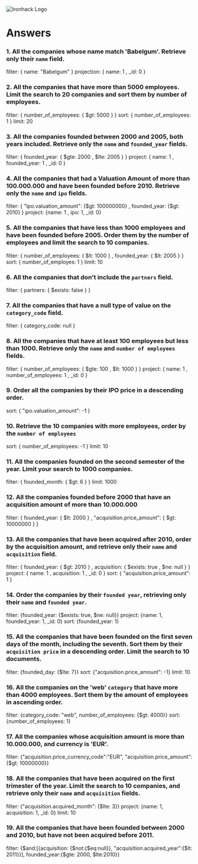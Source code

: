 ![Ironhack Logo](https://i.imgur.com/1QgrNNw.png)

# Answers

### 1. All the companies whose name match 'Babelgum'. Retrieve only their `name` field.

<!-- Your Code Goes Here -->
filter: { name: "Babelgum" }
projection: { name: 1 , _id: 0 }

### 2. All the companies that have more than 5000 employees. Limit the search to 20 companies and sort them by **number of employees**.

<!-- Your Code Goes Here -->
filter: { number_of_employees: { $gt: 5000 } }
sort: { number_of_employees: 1 }
limit: 20

### 3. All the companies founded between 2000 and 2005, both years included. Retrieve only the `name` and `founded_year` fields.

<!-- Your Code Goes Here -->
filter: { founded_year: { $gte: 2000 , $lte: 2005 } }
project: { name: 1 , founded_year: 1 , _id: 0 }

### 4. All the companies that had a Valuation Amount of more than 100.000.000 and have been founded before 2010. Retrieve only the `name` and `ipo` fields.

<!-- Your Code Goes Here -->
filter: { "ipo.valuation_amount": {$gt: 100000000} , founded_year: {$gt: 2010} }
project: {name: 1 , ipo: 1, _id: 0}

### 5. All the companies that have less than 1000 employees and have been founded before 2005. Order them by the number of employees and limit the search to 10 companies.

<!-- Your Code Goes Here -->
filter: { number_of_employees: { $lt: 1000 } , founded_year: { $lt: 2005 } }
sort: { number_of_employes: 1 }
limit: 10

### 6. All the companies that don't include the `partners` field.

<!-- Your Code Goes Here -->
filter:  { partners: { $exists: false } }

### 7. All the companies that have a null type of value on the `category_code` field.

<!-- Your Code Goes Here -->
filter: { category_code: null }

### 8. All the companies that have at least 100 employees but less than 1000. Retrieve only the `name` and `number of employees` fields.

<!-- Your Code Goes Here -->
filter: { number_of_employees: { $gte: 100 , $lt: 1000 } }
project: { name: 1 , number_of_employees: 1 , _id: 0 }

### 9. Order all the companies by their IPO price in a descending order.

<!-- Your Code Goes Here -->
sort: { "ipo.valuation_amount": -1 }

### 10. Retrieve the 10 companies with more employees, order by the `number of employees`

<!-- Your Code Goes Here -->
sort: { number_of_employees: -1 }
limit: 10

### 11. All the companies founded on the second semester of the year. Limit your search to 1000 companies.

<!-- Your Code Goes Here -->
filter: { founded_month: { $gt: 6 } }
limit: 1000

### 12. All the companies founded before 2000 that have an acquisition amount of more than 10.000.000

<!-- Your Code Goes Here -->
filter: { founded_year: { $lt: 2000 } , "acquisition.price_amount": { $gt: 10000000 } }

### 13. All the companies that have been acquired after 2010, order by the acquisition amount, and retrieve only their `name` and `acquisition` field.

<!-- Your Code Goes Here -->
filter: { founded_year: { $gt: 2010 } , acquisition: { $exists: true , $ne: null } }
project: { name: 1 , acquisition: 1 , _id: 0 }
sort: { "acquisition.price_amount": 1 }

### 14. Order the companies by their `founded year`, retrieving only their `name` and `founded year`.

<!-- Your Code Goes Here -->
filter: {founded_year: {$exists: true, $ne: null}}
project: {name: 1, founded_year: 1, _id: 0}
sort: {founded_year: 1}

### 15. All the companies that have been founded on the first seven days of the month, including the seventh. Sort them by their `acquisition price` in a descending order. Limit the search to 10 documents.

<!-- Your Code Goes Here -->
filter: {founded_day: {$lte: 7}}
sort: {"acquisition.price_amount": -1}
limit: 10

### 16. All the companies on the 'web' `category` that have more than 4000 employees. Sort them by the amount of employees in ascending order.

<!-- Your Code Goes Here -->
filter: {category_code: "web", number_of_employees: {$gt: 4000}}
sort: {number_of_employees: 1}

### 17. All the companies whose acquisition amount is more than 10.000.000, and currency is 'EUR'.

<!-- Your Code Goes Here -->
filter: {"acquisition.price_currency_code":"EUR", "acquisition.price_amount": {$gt: 10000000}}

### 18. All the companies that have been acquired on the first trimester of the year. Limit the search to 10 companies, and retrieve only their `name` and `acquisition` fields.

<!-- Your Code Goes Here -->
filter: {"acquisition.acquired_month": {$lte: 3}}
project: {name: 1, acquisition: 1, _id: 0}
limit: 10

### 19. All the companies that have been founded between 2000 and 2010, but have not been acquired before 2011.

<!-- Your Code Goes Here -->
filter: {$and:[{acquisition: {$not:{$eq:null}}, "acquisition.acquired_year":{$lt: 2011}}], founded_year:{$gte: 2000, $lte:2010}}